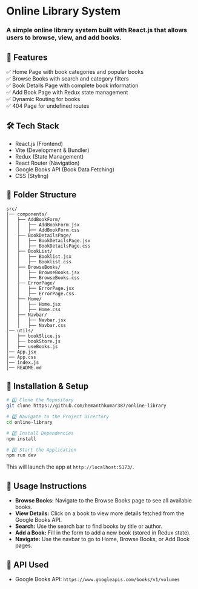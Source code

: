 # Online Library System

### A simple online library system built with React.js that allows users to browse, view, and add books.

## 🚀 Features
✅ Home Page with book categories and popular books  
✅ Browse Books with search and category filters  
✅ Book Details Page with complete book information  
✅ Add Book Page with Redux state management  
✅ Dynamic Routing for books  
✅ 404 Page for undefined routes  

## 🛠️ Tech Stack
- React.js (Frontend)
- Vite (Development & Bundler) 
- Redux (State Management)
- React Router (Navigation)
- Google Books API (Book Data Fetching)
- CSS (Styling)

## 📌 Folder Structure
```
src/
│── components/
│   ├── AddBookForm/
│   │   ├── AddBookForm.jsx
│   │   ├── AddBookForm.css
│   ├── BookDetailsPage/
│   │   ├── BookDetailsPage.jsx
│   │   ├── BookDetailsPage.css
│   ├── BookList/
│   │   ├── Booklist.jsx
│   │   ├── Booklist.css
│   ├── BrowseBooks/
│   │   ├── BrowseBooks.jsx
│   │   ├── BrowseBooks.css
│   ├── ErrorPage/
│   │   ├── ErrorPage.jsx
│   │   ├── ErrorPage.css
│   ├── Home/
│   │   ├── Home.jsx
│   │   ├── Home.css
│   ├── Navbar/
│   │   ├── Navbar.jsx
│   │   ├── Navbar.css
│── utils/
│   ├── bookSlice.js
│   ├── bookStore.js
│   ├── useBooks.js
│── App.jsx
│── App.css
│── index.js
│── README.md
```

## 🔧 Installation & Setup
```bash
# 1️⃣ Clone the Repository
git clone https://github.com/hemanthkumar387/online-library

# 2️⃣ Navigate to the Project Directory
cd online-library

# 3️⃣ Install Dependencies
npm install

# 4️⃣ Start the Application
npm run dev
```
This will launch the app at `http://localhost:5173/`.

## 📜 Usage Instructions
- **Browse Books:** Navigate to the Browse Books page to see all available books.  
- **View Details:** Click on a book to view more details fetched from the Google Books API.  
- **Search:** Use the search bar to find books by title or author.  
- **Add a Book:** Fill in the form to add a new book (stored in Redux state).  
- **Navigate:** Use the navbar to go to Home, Browse Books, or Add Book pages.  

## 📜 API Used
- Google Books API: `https://www.googleapis.com/books/v1/volumes`

